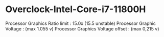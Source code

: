 # Overclock-Intel-Core-i7-11800H

Processor Graphics Ratio limit : 15.0x (15.5 unstable)
Processor Graphic Voltage : (max 1.055 v)
Processor Graphics Voltage offset : (max 0,215 v)
